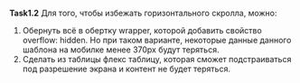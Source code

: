 **Task1.2**
Для того, чтобы избежать горизонтального скролла, можно:
1. Обернуть всё в обертку wrapper, которой добавить свойство overflow: hidden. Но при таком варианте, некоторые данные данного шаблона на мобилке менее 370px будут теряться.
2. Сделать из таблицы флекс таблицу, которая сможет подстраиваться под разрешение экрана и контент не будет теряться.

